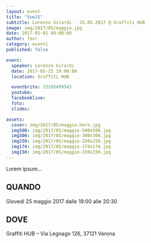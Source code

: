 ```yaml
---
layout: event
title: "VueJS"
subtitle: Lorenzo Girardi - 25.05.2017 @ Graffiti HUB
image: img/2017/05/maggio.jpg
date: 2017-05-01 00:00:00
author: fevr
category: eventi
published: false

event:
  speaker: Lorenzo Girardi
  date: 2017-05-25 19:00:00
  location: Graffiti HUB

  eventbrite: 33205499543
  youtube:
  facebooklive: 
  foto: 
  slides:

assets:
  cover: img/2017/05/maggio-hero.jpg
  img500: img/2017/05/maggio-500x500.jpg
  img300: img/2017/05/maggio-300x300.jpg
  img250: img/2017/05/maggio-250x250.jpg
  img174: img/2017/05/maggio-174x174.jpg
  img150: img/2017/05/maggio-150x150.jpg
---
```


Lorem ipsum...

## QUANDO

Giovedì 25 maggio 2017 dalle 19:00 alle 20:30

## DOVE

Graffiti HUB – Via Legnago 126, 37121 Verona
